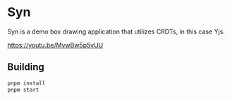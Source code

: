 # Syn

Syn is a demo box drawing application that utilizes CRDTs, in this case Yjs.

https://youtu.be/MvwBw5p5vUU

## Building

```sh
pnpm install
pnpm start
```
